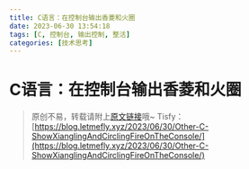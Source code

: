 ```yaml
---
title: C语言：在控制台输出香菱和火圈
date: 2023-06-30 13:54:18
tags: [C, 控制台, 输出控制, 整活]
categories: [技术思考]
---
```


# C语言：在控制台输出香菱和火圈

<script>
document.write('<link rel="stylesheet" href="https://letmefly.xyz/Links/gist-embed-230e526d9a70.css">')
document.write('<div id=\"gist123266094\" class=\"gist\">\n    <div class=\"gist-file\" translate=\"no\">\n      <div class=\"gist-data\">\n        <div class=\"js-gist-file-update-container js-task-list-container file-box\">\n  <div id=\"file-c\" class=\"file my-2\">\n    \n    <div itemprop=\"text\" class=\"Box-body p-0 blob-wrapper data type-c  \">\n\n        \n<div class=\"js-check-bidi js-blob-code-container blob-code-content\">\n\n  <template class=\"js-file-alert-template\">\n  <div data-view-component=\"true\" class=\"flash flash-warn flash-full d-flex flex-items-center\">\n  <svg aria-hidden=\"true\" height=\"16\" viewBox=\"0 0 16 16\" version=\"1.1\" width=\"16\" data-view-component=\"true\" class=\"octicon octicon-alert\">\n    <path d=\"M6.457 1.047c.659-1.234 2.427-1.234 3.086 0l6.082 11.378A1.75 1.75 0 0 1 14.082 15H1.918a1.75 1.75 0 0 1-1.543-2.575Zm1.763.707a.25.25 0 0 0-.44 0L1.698 13.132a.25.25 0 0 0 .22.368h12.164a.25.25 0 0 0 .22-.368Zm.53 3.996v2.5a.75.75 0 0 1-1.5 0v-2.5a.75.75 0 0 1 1.5 0ZM9 11a1 1 0 1 1-2 0 1 1 0 0 1 2 0Z\"><\/path>\n<\/svg>\n    <span>\n      This file contains bidirectional Unicode text that may be interpreted or compiled differently than what appears below. To review, open the file in an editor that reveals hidden Unicode characters.\n      <a href=\"https://github.co/hiddenchars\" target=\"_blank\">Learn more about bidirectional Unicode characters<\/a>\n    <\/span>\n\n\n  <div data-view-component=\"true\" class=\"flash-action\">        <a href=\"{{ revealButtonHref }}\" data-view-component=\"true\" class=\"btn-sm btn\">    Show hidden characters\n<\/a>\n<\/div>\n<\/div><\/template>\n<template class=\"js-line-alert-template\">\n  <span aria-label=\"This line has hidden Unicode characters\" data-view-component=\"true\" class=\"line-alert tooltipped tooltipped-e\">\n    <svg aria-hidden=\"true\" height=\"16\" viewBox=\"0 0 16 16\" version=\"1.1\" width=\"16\" data-view-component=\"true\" class=\"octicon octicon-alert\">\n    <path d=\"M6.457 1.047c.659-1.234 2.427-1.234 3.086 0l6.082 11.378A1.75 1.75 0 0 1 14.082 15H1.918a1.75 1.75 0 0 1-1.543-2.575Zm1.763.707a.25.25 0 0 0-.44 0L1.698 13.132a.25.25 0 0 0 .22.368h12.164a.25.25 0 0 0 .22-.368Zm.53 3.996v2.5a.75.75 0 0 1-1.5 0v-2.5a.75.75 0 0 1 1.5 0ZM9 11a1 1 0 1 1-2 0 1 1 0 0 1 2 0Z\"><\/path>\n<\/svg>\n<\/span><\/template>\n\n  <table data-hpc class=\"highlight tab-size js-file-line-container js-code-nav-container js-tagsearch-file\" data-tab-size=\"8\" data-paste-markdown-skip data-tagsearch-lang=\"C\" data-tagsearch-path=\"香菱和火圈.c\">\n        <tr>\n          <td id=\"file-c-L1\" class=\"blob-num js-line-number js-code-nav-line-number js-blob-rnum\" data-line-number=\"1\"><\/td>\n          <td id=\"file-c-LC1\" class=\"blob-code blob-code-inner js-file-line\"><span class=pl-c>/*<\/span><\/td>\n        <\/tr>\n        <tr>\n          <td id=\"file-c-L2\" class=\"blob-num js-line-number js-code-nav-line-number js-blob-rnum\" data-line-number=\"2\"><\/td>\n          <td id=\"file-c-LC2\" class=\"blob-code blob-code-inner js-file-line\"><span class=pl-c> * @Author: LetMeFly<\/span><\/td>\n        <\/tr>\n        <tr>\n          <td id=\"file-c-L3\" class=\"blob-num js-line-number js-code-nav-line-number js-blob-rnum\" data-line-number=\"3\"><\/td>\n          <td id=\"file-c-LC3\" class=\"blob-code blob-code-inner js-file-line\"><span class=pl-c> * @Date: 2023-06-30 13:30:59<\/span><\/td>\n        <\/tr>\n        <tr>\n          <td id=\"file-c-L4\" class=\"blob-num js-line-number js-code-nav-line-number js-blob-rnum\" data-line-number=\"4\"><\/td>\n          <td id=\"file-c-LC4\" class=\"blob-code blob-code-inner js-file-line\"><span class=pl-c> * @LastEditors: LetMeFly<\/span><\/td>\n        <\/tr>\n        <tr>\n          <td id=\"file-c-L5\" class=\"blob-num js-line-number js-code-nav-line-number js-blob-rnum\" data-line-number=\"5\"><\/td>\n          <td id=\"file-c-LC5\" class=\"blob-code blob-code-inner js-file-line\"><span class=pl-c> * @LastEditTime: 2023-06-30 13:42:07<\/span><\/td>\n        <\/tr>\n        <tr>\n          <td id=\"file-c-L6\" class=\"blob-num js-line-number js-code-nav-line-number js-blob-rnum\" data-line-number=\"6\"><\/td>\n          <td id=\"file-c-LC6\" class=\"blob-code blob-code-inner js-file-line\"><span class=pl-c> */<\/span><\/td>\n        <\/tr>\n        <tr>\n          <td id=\"file-c-L7\" class=\"blob-num js-line-number js-code-nav-line-number js-blob-rnum\" data-line-number=\"7\"><\/td>\n          <td id=\"file-c-LC7\" class=\"blob-code blob-code-inner js-file-line\"><span class=pl-k>#include<\/span> <span class=pl-s>&lt;stdio.h&gt;<\/span><\/td>\n        <\/tr>\n        <tr>\n          <td id=\"file-c-L8\" class=\"blob-num js-line-number js-code-nav-line-number js-blob-rnum\" data-line-number=\"8\"><\/td>\n          <td id=\"file-c-LC8\" class=\"blob-code blob-code-inner js-file-line\"><span class=pl-k>#include<\/span> <span class=pl-s>&lt;stdlib.h&gt;<\/span><\/td>\n        <\/tr>\n        <tr>\n          <td id=\"file-c-L9\" class=\"blob-num js-line-number js-code-nav-line-number js-blob-rnum\" data-line-number=\"9\"><\/td>\n          <td id=\"file-c-LC9\" class=\"blob-code blob-code-inner js-file-line\"><span class=pl-k>#include<\/span> <span class=pl-s>&lt;math.h&gt;<\/span><\/td>\n        <\/tr>\n        <tr>\n          <td id=\"file-c-L10\" class=\"blob-num js-line-number js-code-nav-line-number js-blob-rnum\" data-line-number=\"10\"><\/td>\n          <td id=\"file-c-LC10\" class=\"blob-code blob-code-inner js-file-line\"><span class=pl-k>#include<\/span> <span class=pl-s>&lt;windows.h&gt;<\/span><\/td>\n        <\/tr>\n        <tr>\n          <td id=\"file-c-L11\" class=\"blob-num js-line-number js-code-nav-line-number js-blob-rnum\" data-line-number=\"11\"><\/td>\n          <td id=\"file-c-LC11\" class=\"blob-code blob-code-inner js-file-line\"><span class=pl-k>#include<\/span> <span class=pl-s>&lt;time.h&gt;<\/span><\/td>\n        <\/tr>\n        <tr>\n          <td id=\"file-c-L12\" class=\"blob-num js-line-number js-code-nav-line-number js-blob-rnum\" data-line-number=\"12\"><\/td>\n          <td id=\"file-c-LC12\" class=\"blob-code blob-code-inner js-file-line\">\n<\/td>\n        <\/tr>\n        <tr>\n          <td id=\"file-c-L13\" class=\"blob-num js-line-number js-code-nav-line-number js-blob-rnum\" data-line-number=\"13\"><\/td>\n          <td id=\"file-c-LC13\" class=\"blob-code blob-code-inner js-file-line\"><span class=pl-smi>int<\/span> <span class=pl-en>main<\/span>() {<\/td>\n        <\/tr>\n        <tr>\n          <td id=\"file-c-L14\" class=\"blob-num js-line-number js-code-nav-line-number js-blob-rnum\" data-line-number=\"14\"><\/td>\n          <td id=\"file-c-LC14\" class=\"blob-code blob-code-inner js-file-line\">    <span class=pl-smi>HANDLE<\/span> <span class=pl-s1>hOutput<\/span> <span class=pl-c1>=<\/span> <span class=pl-en>GetStdHandle<\/span>(<span class=pl-c1>STD_OUTPUT_HANDLE<\/span>);<\/td>\n        <\/tr>\n        <tr>\n          <td id=\"file-c-L15\" class=\"blob-num js-line-number js-code-nav-line-number js-blob-rnum\" data-line-number=\"15\"><\/td>\n          <td id=\"file-c-LC15\" class=\"blob-code blob-code-inner js-file-line\">    <span class=pl-smi>int<\/span> <span class=pl-s1>t<\/span> <span class=pl-c1>=<\/span> <span class=pl-c1>1<\/span>;<\/td>\n        <\/tr>\n        <tr>\n          <td id=\"file-c-L16\" class=\"blob-num js-line-number js-code-nav-line-number js-blob-rnum\" data-line-number=\"16\"><\/td>\n          <td id=\"file-c-LC16\" class=\"blob-code blob-code-inner js-file-line\">    <span class=pl-k>while<\/span> (<span class=pl-s1>t<\/span><span class=pl-c1>++<\/span>) {<\/td>\n        <\/tr>\n        <tr>\n          <td id=\"file-c-L17\" class=\"blob-num js-line-number js-code-nav-line-number js-blob-rnum\" data-line-number=\"17\"><\/td>\n          <td id=\"file-c-LC17\" class=\"blob-code blob-code-inner js-file-line\">        <span class=pl-smi>COORD<\/span> <span class=pl-s1>huoquan<\/span>;<\/td>\n        <\/tr>\n        <tr>\n          <td id=\"file-c-L18\" class=\"blob-num js-line-number js-code-nav-line-number js-blob-rnum\" data-line-number=\"18\"><\/td>\n          <td id=\"file-c-LC18\" class=\"blob-code blob-code-inner js-file-line\">        <span class=pl-smi>COORD<\/span> <span class=pl-s1>xiangling<\/span> <span class=pl-c1>=<\/span> {<span class=pl-c1>40<\/span>, <span class=pl-c1>15<\/span>};<\/td>\n        <\/tr>\n        <tr>\n          <td id=\"file-c-L19\" class=\"blob-num js-line-number js-code-nav-line-number js-blob-rnum\" data-line-number=\"19\"><\/td>\n          <td id=\"file-c-LC19\" class=\"blob-code blob-code-inner js-file-line\">        <span class=pl-smi>int<\/span> <span class=pl-c1>R<\/span> <span class=pl-c1>=<\/span> <span class=pl-c1>13<\/span>;<\/td>\n        <\/tr>\n        <tr>\n          <td id=\"file-c-L20\" class=\"blob-num js-line-number js-code-nav-line-number js-blob-rnum\" data-line-number=\"20\"><\/td>\n          <td id=\"file-c-LC20\" class=\"blob-code blob-code-inner js-file-line\">        <span class=pl-s1>huoquan<\/span>.<span class=pl-c1>X<\/span> <span class=pl-c1>=<\/span> <span class=pl-s1>xiangling<\/span>.<span class=pl-c1>X<\/span> <span class=pl-c1>+<\/span> <span class=pl-c1>2<\/span> <span class=pl-c1>*<\/span> <span class=pl-c1>R<\/span> <span class=pl-c1>*<\/span> <span class=pl-en>cos<\/span>(<span class=pl-s1>t<\/span> <span class=pl-c1>*<\/span> <span class=pl-c1>0.2<\/span>);<\/td>\n        <\/tr>\n        <tr>\n          <td id=\"file-c-L21\" class=\"blob-num js-line-number js-code-nav-line-number js-blob-rnum\" data-line-number=\"21\"><\/td>\n          <td id=\"file-c-LC21\" class=\"blob-code blob-code-inner js-file-line\">        <span class=pl-s1>huoquan<\/span>.<span class=pl-c1>Y<\/span> <span class=pl-c1>=<\/span> <span class=pl-s1>xiangling<\/span>.<span class=pl-c1>Y<\/span> <span class=pl-c1>+<\/span> <span class=pl-c1>R<\/span> <span class=pl-c1>*<\/span> <span class=pl-en>sin<\/span>(<span class=pl-s1>t<\/span> <span class=pl-c1>*<\/span> <span class=pl-c1>0.2<\/span>);<\/td>\n        <\/tr>\n        <tr>\n          <td id=\"file-c-L22\" class=\"blob-num js-line-number js-code-nav-line-number js-blob-rnum\" data-line-number=\"22\"><\/td>\n          <td id=\"file-c-LC22\" class=\"blob-code blob-code-inner js-file-line\">        <span class=pl-en>system<\/span>(<span class=pl-s>&quot;cls&quot;<\/span>);<\/td>\n        <\/tr>\n        <tr>\n          <td id=\"file-c-L23\" class=\"blob-num js-line-number js-code-nav-line-number js-blob-rnum\" data-line-number=\"23\"><\/td>\n          <td id=\"file-c-LC23\" class=\"blob-code blob-code-inner js-file-line\">        <span class=pl-en>SetConsoleCursorPosition<\/span>(<span class=pl-s1>hOutput<\/span>, <span class=pl-s1>xiangling<\/span>);<\/td>\n        <\/tr>\n        <tr>\n          <td id=\"file-c-L24\" class=\"blob-num js-line-number js-code-nav-line-number js-blob-rnum\" data-line-number=\"24\"><\/td>\n          <td id=\"file-c-LC24\" class=\"blob-code blob-code-inner js-file-line\">        <span class=pl-en>printf<\/span>(<span class=pl-s>&quot;Xiang&quot;<\/span>);<\/td>\n        <\/tr>\n        <tr>\n          <td id=\"file-c-L25\" class=\"blob-num js-line-number js-code-nav-line-number js-blob-rnum\" data-line-number=\"25\"><\/td>\n          <td id=\"file-c-LC25\" class=\"blob-code blob-code-inner js-file-line\">        <span class=pl-en>SetConsoleCursorPosition<\/span>(<span class=pl-s1>hOutput<\/span>, <span class=pl-s1>huoquan<\/span>);<\/td>\n        <\/tr>\n        <tr>\n          <td id=\"file-c-L26\" class=\"blob-num js-line-number js-code-nav-line-number js-blob-rnum\" data-line-number=\"26\"><\/td>\n          <td id=\"file-c-LC26\" class=\"blob-code blob-code-inner js-file-line\">        <span class=pl-en>printf<\/span>(<span class=pl-s>&quot;Fire&quot;<\/span>);<\/td>\n        <\/tr>\n        <tr>\n          <td id=\"file-c-L27\" class=\"blob-num js-line-number js-code-nav-line-number js-blob-rnum\" data-line-number=\"27\"><\/td>\n          <td id=\"file-c-LC27\" class=\"blob-code blob-code-inner js-file-line\">        <span class=pl-smi>CONSOLE_CURSOR_INFO<\/span> <span class=pl-s1>curInfo<\/span> <span class=pl-c1>=<\/span> {<span class=pl-c1>1<\/span>, FALSE};  <span class=pl-c>// Hide the cursor<\/span><\/td>\n        <\/tr>\n        <tr>\n          <td id=\"file-c-L28\" class=\"blob-num js-line-number js-code-nav-line-number js-blob-rnum\" data-line-number=\"28\"><\/td>\n          <td id=\"file-c-LC28\" class=\"blob-code blob-code-inner js-file-line\">        <span class=pl-en>SetConsoleCursorInfo<\/span>(<span class=pl-s1>hOutput<\/span>, <span class=pl-c1>&amp;<\/span><span class=pl-s1>curInfo<\/span>);<\/td>\n        <\/tr>\n        <tr>\n          <td id=\"file-c-L29\" class=\"blob-num js-line-number js-code-nav-line-number js-blob-rnum\" data-line-number=\"29\"><\/td>\n          <td id=\"file-c-LC29\" class=\"blob-code blob-code-inner js-file-line\">        <span class=pl-en>Sleep<\/span>(<span class=pl-c1>20<\/span>);<\/td>\n        <\/tr>\n        <tr>\n          <td id=\"file-c-L30\" class=\"blob-num js-line-number js-code-nav-line-number js-blob-rnum\" data-line-number=\"30\"><\/td>\n          <td id=\"file-c-LC30\" class=\"blob-code blob-code-inner js-file-line\">    }<\/td>\n        <\/tr>\n        <tr>\n          <td id=\"file-c-L31\" class=\"blob-num js-line-number js-code-nav-line-number js-blob-rnum\" data-line-number=\"31\"><\/td>\n          <td id=\"file-c-LC31\" class=\"blob-code blob-code-inner js-file-line\">    <span class=pl-k>return<\/span> <span class=pl-c1>0<\/span>;<\/td>\n        <\/tr>\n        <tr>\n          <td id=\"file-c-L32\" class=\"blob-num js-line-number js-code-nav-line-number js-blob-rnum\" data-line-number=\"32\"><\/td>\n          <td id=\"file-c-LC32\" class=\"blob-code blob-code-inner js-file-line\">}<\/td>\n        <\/tr>\n  <\/table>\n<\/div>\n\n\n    <\/div>\n\n  <\/div>\n<\/div>\n\n      <\/div>\n      <div class=\"gist-meta\">\n        <a href=\"https://gist.github.com/LetMeFly666/850d27df1dcbd978869bc2e0af59c57d/raw/945d8a666cc17a461c415010f142c345ee13f6e1/%E9%A6%99%E8%8F%B1%E5%92%8C%E7%81%AB%E5%9C%88.c\" style=\"float:right\">view raw<\/a>\n        <a href=\"https://gist.github.com/LetMeFly666/850d27df1dcbd978869bc2e0af59c57d#file-c\">\n          香菱和火圈.c\n        <\/a>\n        hosted with &#10084; by <a href=\"https://github.com\">GitHub<\/a>\n      <\/div>\n    <\/div>\n<\/div>\n')
</script>

> 原创不易，转载请附上[原文链接](https://blog.letmefly.xyz/2023/06/30/Other-C-ShowXianglingAndCirclingFireOnTheConsole/)哦~
> Tisfy：[https://blog.letmefly.xyz/2023/06/30/Other-C-ShowXianglingAndCirclingFireOnTheConsole/](https://blog.letmefly.xyz/2023/06/30/Other-C-ShowXianglingAndCirclingFireOnTheConsole/)
